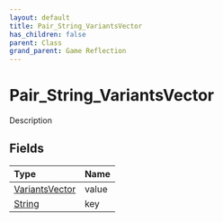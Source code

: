 ```yaml
---
layout: default
title: Pair_String_VariantsVector
has_children: false
parent: Class
grand_parent: Game Reflection
---
```

# Pair_String_VariantsVector
Description 

## Fields

| Type | Name |
|:----------|:--------------|
| [VariantsVector](/riftbreaker-wiki/docs/game-reflection/classes/variants_vector/) | value |
| [String](/riftbreaker-wiki/docs/game-reflection/components/string/) | key |

